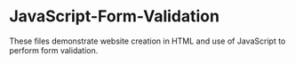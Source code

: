 # JavaScript-Form-Validation
These files demonstrate website creation in HTML and use of JavaScript to perform form validation.
